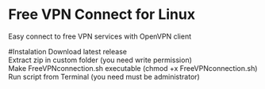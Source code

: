# Free VPN Connect for Linux
Easy connect to free VPN services with OpenVPN client

#Instalation
Download latest release   
Extract zip in custom folder (you need write permission)   
Make FreeVPNconnection.sh executable (chmod +x FreeVPNconnection.sh)   
Run script from Terminal (you need must be administrator)   
